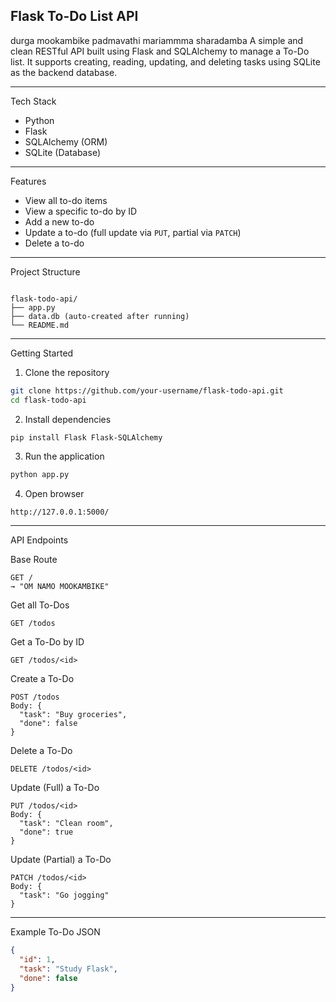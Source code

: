 ## Flask To-Do List API  
durga mookambike padmavathi mariammma sharadamba
A simple and clean RESTful API built using Flask and SQLAlchemy to manage a To-Do list. It supports creating, reading, updating, and deleting tasks using SQLite as the backend database.

---

 Tech Stack

- Python
- Flask
- SQLAlchemy (ORM)
- SQLite (Database)
  
---

 Features

- View all to-do items
- View a specific to-do by ID
- Add a new to-do
- Update a to-do (full update via `PUT`, partial via `PATCH`)
- Delete a to-do

---

 Project Structure

```

flask-todo-api/
├── app.py
├── data.db (auto-created after running)
└── README.md

````

---

 Getting Started

 1. Clone the repository
```bash
git clone https://github.com/your-username/flask-todo-api.git
cd flask-todo-api
````

 2. Install dependencies

```bash
pip install Flask Flask-SQLAlchemy
```

 3. Run the application

```bash
python app.py
```

 4. Open browser

```
http://127.0.0.1:5000/
```

---

API Endpoints

Base Route

```
GET /
→ "OM NAMO MOOKAMBIKE"
```

 Get all To-Dos

```
GET /todos
```

 Get a To-Do by ID

```
GET /todos/<id>
```

Create a To-Do

```
POST /todos
Body: {
  "task": "Buy groceries",
  "done": false
}
```

 Delete a To-Do

```
DELETE /todos/<id>
```

 Update (Full) a To-Do

```
PUT /todos/<id>
Body: {
  "task": "Clean room",
  "done": true
}
```

 Update (Partial) a To-Do

```
PATCH /todos/<id>
Body: {
  "task": "Go jogging"
}
```

---

 Example To-Do JSON

```json
{
  "id": 1,
  "task": "Study Flask",
  "done": false
}
```



